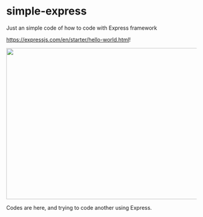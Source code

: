 # simple-express
Just an simple code of how to code with Express framework

https://expressjs.com/en/starter/hello-world.html!

<img src="https://user-images.githubusercontent.com/80508931/146233029-30d1b905-9a35-45c4-93fb-8db3d40f2960.png" width="700" height="400">

Codes are here, and trying to code another using Express.

